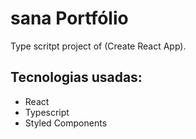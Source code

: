 # sana Portfólio

Type scritpt project of  (Create React App).


## Tecnologias usadas:
- React
- Typescript
- Styled Components

